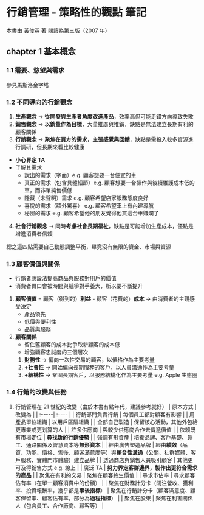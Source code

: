# 行銷管理 - 策略性的觀點 筆記
本書由 黃俊英 著
閱讀為第三版（2007 年）

## chapter 1 基本概念

### 1.1 需要、慾望與需求

參見馬斯洛金字塔

### 1.2 不同導向的行銷觀念

1. **生產觀念** → **從開發與生產者角度改進產品**，效率高但可能走錯方向導致失敗
2. **銷售觀念** → **以銷量作為目標**，大量推廣與推銷，缺點是無法建立長期有利的顧客關係
3. **行銷觀念** → **聚焦在買方的需求，主張感覺與回饋**，缺點是需投入較多資源進行調研，但長期來看比較健康

- **小心界定 TA**
- 了解其需求
  - 說出的需求（字面）e.g. 顧客想要一台便宜的車
  - 真正的需求（包含具體細節）e.g. 顧客想要一台操作與後續維護成本低的車，而非單純售價低
  - 隱藏（未聲明）需求 e.g. 顧客希望店家服務態度良好
  - 喜悅的需求（額外驚喜） e.g. 顧客希望車上有內建導航
  - 秘密的需求 e.g. 顧客希望他的朋友覺得他買這台車賺爛了

4. **社會行銷觀念** → 同時**考慮社會長期福祉**，缺點是可能增加生產成本，優點是增進消費者信賴

總之這四點需要自己動態調整平衡，畢竟沒有無限的資金、市場與資源

### 1.3 顧客價值與關係

- 行銷者應設法提高商品與服務對用戶的價值
- 消費者胃口會被時間與競爭對手養大，所以要不斷提升

1. **顧客價值** = 顧客（得到的）**利益** - 顧客（花費的）**成本** → 由消費者的主觀感受決定
   - 產品領先
   - 低價與便利性
   - 品質與服務
2. **顧客關係**
   - 留住舊顧客的成本比爭取新顧客的成本低
   - 增強顧客忠誠度的三個層次
   1.  **財務性** → 偏向一次性交易的顧客，以價格作為主要考量
   2. **+社會性** → 開始偏向長期服務的客戶，以人員溝通作為主要考量
   3. **+結構性** → 鞏固長期客戶，以服務結構化作為主要考量 e.g. Apple 生態圈

### 1.4 行銷的改變與任務

1. 行銷管理在 21 世紀的改變（由於本書有點年代，建議參考就好）
   | 原本方式 | 改變為 |
   | :-----| :---- |
   | 行銷部門負責行銷 | 每個員工都對顧客有影響 |
   | 用產品單位組織 | 以用戶區隔組織 |
   | 全部自己製造 | 保留核心活動，其他外包給更專業或更划算的人 |
   | 許多供應商 | 與較少供應商合作去傳遞價值 |
   | 依賴既有市場定位 | **尋找新的行銷優勢** |
   | 強調有形資產 | 培養品牌、客戶基礎、員工、通路關係及智慧資本等**無形資本** |
   | 經由廣告塑造品牌 | 經由**績效**（品質、功能、價格、售後、顧客滿意度等）與**整合性溝通**（公關、社群媒體、客戶服務、實體門市體驗）建立品牌 |
   | 透過商店與銷售人員吸引顧客 | 其他更可及得銷售方式 e.g. 線上 |
   | 廣泛 TA | **努力界定客群邊界，製作出更符合需求的產品** |
   | 聚焦在有利的交易 | 聚焦在顧客終生價值 |
   | 尋求市佔率 | 尋求顧客佔有率（在單一顧客消費中的份額） |
   | 聚焦在財務計分卡（關注營收、獲利率、投資報酬率，幾乎都是**事後指標**） | 聚焦在行銷計分卡（顧客滿意度、顧客保留率、顧客佔有率，部分為**過程指標**） |
   | 聚焦在股東 | 聚焦在利害關係人（包含員工、合作廠商、顧客等） |

